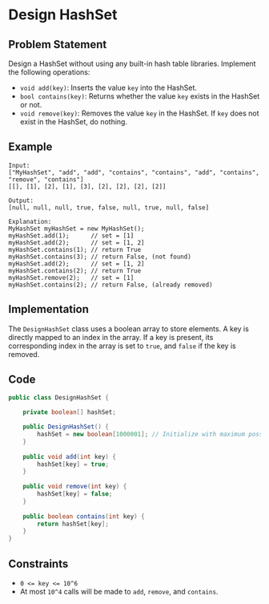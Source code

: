 # Design HashSet

## Problem Statement
Design a HashSet without using any built-in hash table libraries. Implement the following operations:
- `void add(key)`: Inserts the value `key` into the HashSet.
- `bool contains(key)`: Returns whether the value `key` exists in the HashSet or not.
- `void remove(key)`: Removes the value `key` in the HashSet. If `key` does not exist in the HashSet, do nothing.

## Example
```plaintext
Input:
["MyHashSet", "add", "add", "contains", "contains", "add", "contains", "remove", "contains"]
[[], [1], [2], [1], [3], [2], [2], [2], [2]]

Output:
[null, null, null, true, false, null, true, null, false]

Explanation:
MyHashSet myHashSet = new MyHashSet();
myHashSet.add(1);      // set = [1]
myHashSet.add(2);      // set = [1, 2]
myHashSet.contains(1); // return True
myHashSet.contains(3); // return False, (not found)
myHashSet.add(2);      // set = [1, 2]
myHashSet.contains(2); // return True
myHashSet.remove(2);   // set = [1]
myHashSet.contains(2); // return False, (already removed)
```

## Implementation
The `DesignHashSet` class uses a boolean array to store elements. A key is directly mapped to an index in the array. If a key is present, its corresponding index in the array is set to `true`, and `false` if the key is removed.

## Code
```java
public class DesignHashSet {

    private boolean[] hashSet;

    public DesignHashSet() {
        hashSet = new boolean[1000001]; // Initialize with maximum possible key value + 1
    }
    
    public void add(int key) {
        hashSet[key] = true;
    }
    
    public void remove(int key) {
        hashSet[key] = false;
    }
    
    public boolean contains(int key) {
        return hashSet[key];
    }
}
```

## Constraints
- `0 <= key <= 10^6`
- At most `10^4` calls will be made to `add`, `remove`, and `contains`.